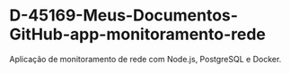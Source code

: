 # D-45169-Meus-Documentos-GitHub-app-monitoramento-rede
Aplicação de monitoramento de rede com Node.js, PostgreSQL e Docker.
